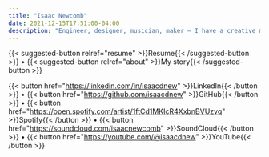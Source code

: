 ```yaml
---
title: "Isaac Newcomb"
date: 2021-12-15T17:51:00-04:00
description: "Engineer, designer, musician, maker — I have a creative mind and a knack for the details."
---
```


{{< suggested-button relref="resume" >}}Resume{{< /suggested-button >}} •
{{< suggested-button relref="about" >}}My story{{< /suggested-button >}}

{{< button href="https://linkedin.com/in/isaacdnew" >}}LinkedIn{{< /button >}} •
{{< button href="https://github.com/isaacdnew" >}}GitHub{{< /button >}} •
{{< button href="https://open.spotify.com/artist/1ftCd1MKIcR4XxbnBVUzvq" >}}Spotify{{< /button >}} •
{{< button href="https://soundcloud.com/isaacnewcomb" >}}SoundCloud{{< /button >}} •
{{< button href="https://youtube.com/@isaacdnew" >}}YouTube{{< /button >}}